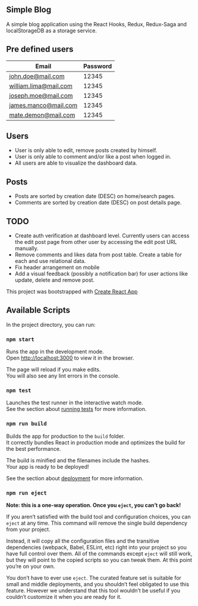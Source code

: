 ## Simple Blog

A simple blog application using the React Hooks, Redux, Redux-Saga and localStorageDB as a storage service.

## Pre defined users
| Email | Password |
| ------------- | ------------- |
| john.doe@mail.com | 12345 |
| william.lima@mail.com | 12345 |
| joseph.moe@mail.com | 12345 |
| james.manco@mail.com | 12345 |
| mate.demon@mail.com | 12345 |

## Users
- User is only able to edit, remove posts created by himself.
- User is only able to comment and/or like a post when logged in.
- All users are able to visualize the dashboard data.

## Posts
- Posts are sorted by creation date (DESC) on home/search pages.
- Comments are sorted by creation date (DESC) on post details page.

## TODO
- Create auth verification at dashboard level. Currently users can access the edit post page from other user by accessing the edit post URL manually.
- Remove comments and likes data from post table. Create a table for each and use relational data.
- Fix header arrangement on mobile
- Add a visual feedback (possibly a notification bar) for user actions like update, delete and remove post.

This project was bootstrapped with [Create React App](https://github.com/facebook/create-react-app)

## Available Scripts

In the project directory, you can run:

### `npm start`

Runs the app in the development mode.<br />
Open [http://localhost:3000](http://localhost:3000) to view it in the browser.

The page will reload if you make edits.<br />
You will also see any lint errors in the console.

### `npm test`

Launches the test runner in the interactive watch mode.<br />
See the section about [running tests](https://facebook.github.io/create-react-app/docs/running-tests) for more information.

### `npm run build`

Builds the app for production to the `build` folder.<br />
It correctly bundles React in production mode and optimizes the build for the best performance.

The build is minified and the filenames include the hashes.<br />
Your app is ready to be deployed!

See the section about [deployment](https://facebook.github.io/create-react-app/docs/deployment) for more information.

### `npm run eject`

**Note: this is a one-way operation. Once you `eject`, you can’t go back!**

If you aren’t satisfied with the build tool and configuration choices, you can `eject` at any time. This command will remove the single build dependency from your project.

Instead, it will copy all the configuration files and the transitive dependencies (webpack, Babel, ESLint, etc) right into your project so you have full control over them. All of the commands except `eject` will still work, but they will point to the copied scripts so you can tweak them. At this point you’re on your own.

You don’t have to ever use `eject`. The curated feature set is suitable for small and middle deployments, and you shouldn’t feel obligated to use this feature. However we understand that this tool wouldn’t be useful if you couldn’t customize it when you are ready for it.
